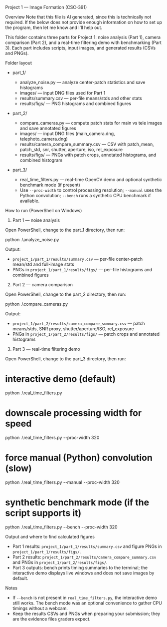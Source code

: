 Project 1 — Image Formation (CSC-391)

Overview
Note that this file is AI generated, since this is technically not required. If the below does not provide enough information on how to set up the program, then let me know and I'll help out.

This folder contains three parts for Project 1: noise analysis (Part 1), camera comparison (Part 2), and a real-time filtering demo with benchmarking (Part 3). Each part includes scripts, input images, and generated results (CSVs and PNGs).

Folder layout

- part_1/
  - analyze_noise.py — analyze center-patch statistics and save histograms
  - images/ — input DNG files used for Part 1
  - results/summary.csv — per-file means/stds and other stats
  - results/figs/ — PNG histograms and combined figures

- part_2/
  - compare_cameras.py — compute patch stats for main vs tele images and save annotated figures
  - images/ — input DNG files (main_camera.dng, telephoto_camera.dng)
  - results/camera_compare_summary.csv — CSV with patch_mean, patch_std, snr, shutter, aperture, iso, rel_exposure
  - results/figs/ — PNGs with patch crops, annotated histograms, and combined histogram

- part_3/
  - real_time_filters.py — real-time OpenCV demo and optional synthetic benchmark mode (if present)
  - Use `--proc-width` to control processing resolution; `--manual` uses the Python convolution; `--bench` runs a synthetic CPU benchmark if available.

How to run (PowerShell on Windows)

1) Part 1 — noise analysis

Open PowerShell, change to the part_1 directory, then run:

python .\analyze_noise.py

Output:
- `project_1/part_1/results/summary.csv` — per-file center-patch mean/std and full-image stats
- PNGs in `project_1/part_1/results/figs/` — per-file histograms and combined figures

2) Part 2 — camera comparison

Open PowerShell, change to the part_2 directory, then run:

python .\compare_cameras.py

Output:
- `project_1/part_2/results/camera_compare_summary.csv` — patch means/stds, SNR proxy, shutter/aperture/ISO, rel_exposure
- PNGs in `project_1/part_2/results/figs/` — patch crops and annotated histograms

3) Part 3 — real-time filtering demo

Open PowerShell, change to the part_3 directory, then run:

# interactive demo (default)
python .\real_time_filters.py

# downscale processing width for speed
python .\real_time_filters.py --proc-width 320

# force manual (Python) convolution (slow)
python .\real_time_filters.py --manual --proc-width 320

# synthetic benchmark mode (if the script supports it)
python .\real_time_filters.py --bench --proc-width 320

Output and where to find calculated figures

- Part 1 results: `project_1/part_1/results/summary.csv` and figure PNGs in `project_1/part_1/results/figs/`.
- Part 2 results: `project_1/part_2/results/camera_compare_summary.csv` and PNGs in `project_1/part_2/results/figs/`.
- Part 3 outputs: bench prints timing summaries to the terminal; the interactive demo displays live windows and does not save images by default.

Notes

- If `--bench` is not present in `real_time_filters.py`, the interactive demo still works. The bench mode was an optional convenience to gather CPU timings without a webcam.
- Keep the results CSVs and PNGs when preparing your submission; they are the evidence files graders expect.
